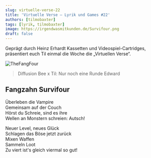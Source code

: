 ```yaml
---
slug: virtuelle-verse-22
title: 'Virtuelle Verse – Lyrik und Games #22'
authors: [tilmobaxter]
tags: [lyrik, tilmobaxter]
image: https://irgendwasmitkunden.de/Survifour.png
draft: false
---
```


Geprägt durch Heinz Erhardt Kassetten und Videospiel-Cartridges, präsentiert euch Til einmal die Woche die „Virtuellen Verse“.
<!--truncate-->

![TheFangFour](https://irgendwasmitkunden.de/Survifour.png)
> Diffusion Bee x Til: Nur noch eine Runde Edward

## Fangzahn Survifour

Überleben die Vampire  
Gemeinsam auf der Couch  
Hörst du Schreie, sind es ihre  
Wellen an Monstern schreien: Autsch!  

Neuer Level, neues Glück  
Schlagen das Böse jetzt zurück  
Mixen Waffen    
Sammeln Loot    
Zu viert ist's gleich viermal so gut!  
  
